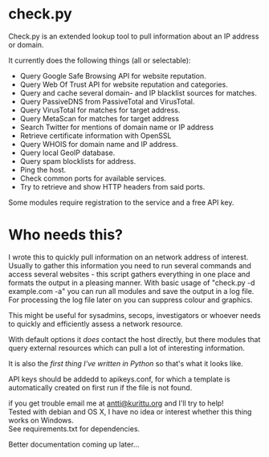 # check.py

<p>Check.py is an extended lookup tool to pull information about an IP address or domain.</p>

It currently does the following things (all or selectable):

- Query Google Safe Browsing API for website reputation.<br>
- Query Web Of Trust API for website reputation and categories.<br>
- Query and cache several domain- and IP blacklist sources for matches.<br>
- Query PassiveDNS from PassiveTotal and VirusTotal.<br>
- Query VirusTotal for matches for target address.<br>
- Query MetaScan for matches for target address<br>
- Search Twitter for mentions of domain name or IP address<br>
- Retrieve certificate information with OpenSSL<br>
- Query WHOIS for domain name and IP address.<br>
- Query local GeoIP database.<br>
- Query spam blocklists for address.<br>
- Ping the host.<br>
- Check common ports for available services.<br>
- Try to retrieve and show HTTP headers from said ports.<br>

<p>Some modules require registration to the service and a free API key.</p>

# Who needs this?

<p>I wrote this to quickly pull information on an network address of interest.
Usually to gather this information you need to run several commands and access
several websites - this script gathers everything in one place and formats the
output in a pleasing manner. With basic usage of "check.py -d example.com -a"
you can run all modules and save the output in a log file. For processing the
log file later on you can suppress colour and graphics.</p>

This might be useful for sysadmins, secops, investigators or whoever needs
to quickly and efficiently assess a network resource.

With default options it <i>does</i> contact the host directly, but there modules
that query external resources which can pull a lot of interesting information.

<p>It is also the <i>first thing I've written in Python</i> so that's what it looks like.</p>

API keys should be addedd to apikeys.conf, for which a template is automatically created on first run if the file is not found.

if you get trouble email me at antti@kurittu.org and I'll try to help!<br>
Tested with debian and OS X, I have no idea or interest whether this thing works on Windows.<br>
See requirements.txt for dependencies.

Better documentation coming up later...
